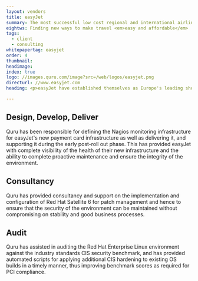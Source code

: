 ```yaml
---
layout: vendors
title: easyJet
summary: The most successful low cost regional and international airline travel business in Europe.
eightws: Finding new ways to make travel <em>easy and affordable</em>
tags:
  - client
  - consulting
whitepapertag: easyjet
order: 4
thumbnail:
headimage:
index: true
logo: //images.quru.com/image?src=/web/logos/easyjet.png
directurl: //www.easyjet.com
heading: <p>easyJet have established themselves as Europe's leading short-haul airline and have long sought to challenge the airline industry with a focus on safety, simplicity, integrity, passion and pioneering. Quru has supported easyJet in the roll out of their new payment card processing platform.</p>

---
```




## Design, Develop, Deliver

Quru has been responsible for defining the Nagios monitoring infrastructure for easyJet's new payment card infrastructure as well as delivering it, and supporting it during the early post-roll out phase. This has provided easyJet with complete visibility of the health of their new infrastructure and the ability to complete proactive maintenance and ensure the integrity of the environment.

## Consultancy

Quru has provided consultancy and support on the implementation and configuration of Red Hat Satellite 6 for patch management and hence to ensure that the security of the environment can be maintained without compromising on stability and good business processes.

## Audit

Quru has assisted in auditing the Red Hat Enterprise Linux environment against the industry standards CIS security benchmark, and has provided automated scripts for applying additional CIS hardening to existing OS builds in a timely manner, thus improving benchmark scores as required for PCI compliance.
